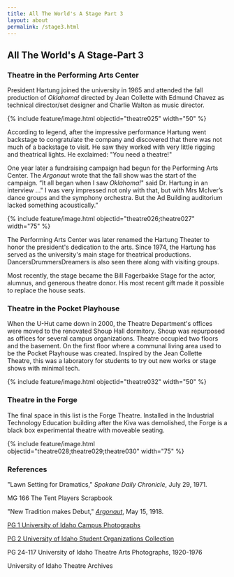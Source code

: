 ```yaml
---
title: All The World's A Stage Part 3
layout: about
permalink: /stage3.html
---
```


## All The World's A Stage-Part 3


### Theatre in the Performing Arts Center

President Hartung joined the university in 1965 and attended the fall production of *Oklahoma!* directed by Jean Collette with Edmund Chavez as technical director/set designer and Charlie Walton as music director. 

{% include feature/image.html objectid="theatre025" width="50" %}

According to legend, after the impressive performance Hartung went backstage to congratulate the company and discovered that there was not much of a backstage to visit. He saw they worked with very little rigging and theatrical lights. He exclaimed: "You need a theatre!"

 One year later a fundraising campaign had begun for the Performing Arts Center. The *Argonaut* wrote that the fall show was the start of the campaign. “It all began when I saw *Oklahoma!*" said Dr. Hartung in an interview ..." I was very impressed not only with that, but with Mrs McIver’s dance groups and the symphony orchestra. But the Ad Building auditorium lacked something acoustically.” 

{% include feature/image.html objectid="theatre026;theatre027" width="75" %}

The Performing Arts Center was later renamed the Hartung Theater to honor the president's dedication to the arts. Since 1974, the Hartung has served as the university's main stage for theatrical productions. DancersDrummersDreamers is also seen there along with visiting groups. 

Most recently, the stage became the Bill Fagerbakke Stage for the actor, alumnus, and generous theatre donor. His most recent gift made it possible to replace the house seats.

### Theatre in the Pocket Playhouse

When the U-Hut came down in 2000, the Theatre Department's offices were moved to the renovated Shoup Hall dormitory. Shoup was repurposed as offices for several campus organizations. Theatre occupied two floors and the basement. On the first floor where a communal living area used to be the Pocket Playhouse was created. Inspired by the Jean Collette Theatre, this was a laboratory for students to try out new works or stage shows with minimal tech.


{% include feature/image.html objectid="theatre032" width="50" %}

### Theatre in the Forge

The final space in this list is the Forge Theatre. Installed in the Industrial Technology Education building after the Kiva was demolished, the Forge is a black box experimental theatre with moveable seating.

{% include feature/image.html objectid="theatre028;theatre029;theatre030" width="75" %}




### References

"Lawn Setting for Dramatics," *Spokane Daily Chronicle*, July 29, 1971.

MG 166 The Tent Players Scrapbook

"New Tradition makes Debut," [*Argonaut*](https://www.lib.uidaho.edu/digital/argonaut/), May 15, 1918.

[PG 1 University of Idaho Campus Photographs](https://www.lib.uidaho.edu/digital/campus)

[PG 2 University of Idaho Student Organizations Collection](https://www.lib.uidaho.edu/digital/pg2/)

PG 24-117 University of Idaho Theatre Arts Photographs, 1920-1976

University of Idaho Theatre Archives
